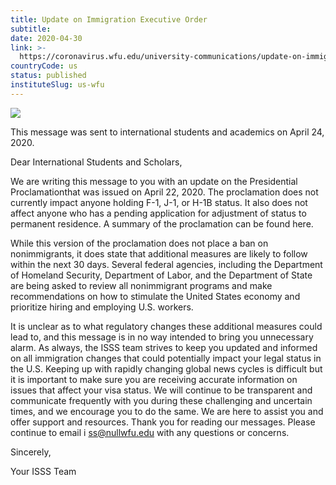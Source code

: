 ```yaml
---
title: Update on Immigration Executive Order
subtitle: 
date: 2020-04-30
link: >-
  https://coronavirus.wfu.edu/university-communications/update-on-immigration-executive-order/
countryCode: us
status: published
instituteSlug: us-wfu
---
```

![](https://coronavirus.wfu.edu/wp-content/themes/foundation_main/favicon.ico)

This message was sent to international students and academics on April 24, 2020.

Dear International Students and Scholars,

We are writing this message to you with an update on the Presidential Proclamationthat was issued on April 22, 2020. The proclamation does not currently impact anyone holding F-1, J-1, or H-1B status. It also does not affect anyone who has a pending application for adjustment of status to permanent residence. A summary of the proclamation can be found here.

While this version of the proclamation does not place a ban on nonimmigrants, it does state that additional measures are likely to follow within the next 30 days. Several federal agencies, including the Department of Homeland Security, Department of Labor, and the Department of State are being asked to review all nonimmigrant programs and make recommendations on how to stimulate the United States economy and prioritize hiring and employing U.S. workers.

It is unclear as to what regulatory changes these additional measures could lead to, and this message is in no way intended to bring you unnecessary alarm. As always, the ISSS team strives to keep you updated and informed on all immigration changes that could potentially impact your legal status in the U.S. Keeping up with rapidly changing global news cycles is difficult but it is important to make sure you are receiving accurate information on issues that affect your visa status. We will continue to be transparent and communicate frequently with you during these challenging and uncertain times, and we encourage you to do the same. We are here to assist you and offer support and resources. Thank you for reading our messages. Please continue to email i ss@nullwfu.edu with any questions or concerns.

Sincerely,

Your ISSS Team